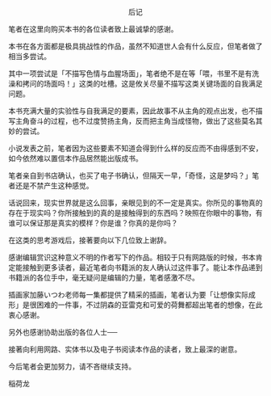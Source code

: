 <p align="center">后记</p>

笔者在这里向购买本书的各位读者致上最诚挚的感谢。

本书在各方面都是极具挑战性的作品，虽然不知道世人会有什么反应，但笔者做了相当多尝试。

其中一项尝试是「不描写色情与血腥场面」，笔者绝不是在等「喂，书里不是有洗澡和拷问的场面吗！」这类的吐槽。这是攸关尽量不描写这类关键场面的自我满足问题。

本书充满大量的实验性与自我满足的要素，因此故事不从主角的观点出发，也不描写主角奋斗的过程，也不过度赞扬主角，反而把主角当成怪物，做出了这些莫名其妙的尝试。

小说发表之前，笔者因为这些要素不知道会得到什么样的反应而不由得感到不安，如今依然难以置信本作品居然能出版成书。

笔者亲自到书店确认，也买了电子书确认，但隔天一早，「奇怪，这是梦吗？」笔者还是不禁产生这种感觉。

话说回来，现实世界就是这么回事，亲眼见到的不一定是真实。你所见的事物真的存在于现实吗？你所接触到的真的是接触得到的东西吗？映照在你眼中的事物，有谁可以保证那是真实的模样？你是谁？你真的是你吗？

在这类的思考游戏后，接著要向以下几位致上谢辞。

感谢编辑赏识这种意义不明的作者写下的作品。相较于只有网路版的时候，书本肯定能接触到更多读者，最近笔者向书籍派的友人确认过这件事了。能让本作品递到书籍派的各位手中，毫无疑问是编辑的力量，笔者感激不尽。

插画家加藤いつわ老师每一集都提供了精采的插画，笔者认为要「让想像实际成形」是很困难的一件事，不过阴森的亚雷克和可爱的荷舞都超出笔者的想像，在此衷心感谢。

另外也感谢协助出版的各位人士──

接著向利用网路、实体书以及电子书阅读本作品的读者，致上最深的谢意。

今后笔者会更加努力，请不吝继续支持。

稲荷龙

